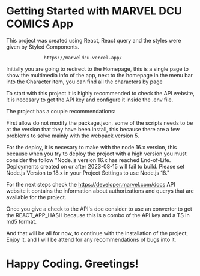 # Getting Started with MARVEL DCU COMICS App
This project was created using React, React query and the styles were given by Styled Components.

                  https://marveldcu.vercel.app/
              
Initially you are going to redirect to the Homepage, this is a single page to show the multimedia info of the app, next to the homepage in the menu bar into the Character item, you can find all the characters by page

To start with this project it is highly recommended to check the API website, it is necesary to get the API key and configure it inside the .env file.

The project has a couple recommendations:

First allow do not modify the package.json, some of the scripts needs to be at the version that they have been install, this because there are a few problems to solve mainly with the webpack version 5.

For the deploy, it is necesary to make with the node 16.x version, this because when you try to deploy the project with a high version you must consider the follow "Node.js version 16.x has reached End-of-Life. Deployments created on or after 2023-08-15 will fail to build. Please set Node.js Version to 18.x in your Project Settings to use Node.js 18."

For the next steps check the https://developer.marvel.com/docs API website it contains the information about authorizations and querys that are available for the project.

Once you give a check to the API's doc consider to use an converter to get the REACT_APP_HASH because this is a combo of the API key and a TS in md5 format.

And that will be all for now, to continue with the installation of the project, Enjoy it, and I will be attend for any recommendations of bugs into it.

# Happy Coding. Greetings! 